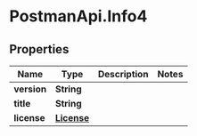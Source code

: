 # PostmanApi.Info4

## Properties

Name | Type | Description | Notes
------------ | ------------- | ------------- | -------------
**version** | **String** |  | 
**title** | **String** |  | 
**license** | [**License**](License.md) |  | 


